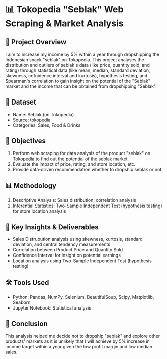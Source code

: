 # 📊 Tokopedia "Seblak" Web Scraping & Market Analysis
## 🚀 Project Overview
  I aim to increase my income by 5% within a year through dropshipping the Indonesian snack "seblak" on Tokopedia. 
  This project analyses the distribution and outliers of seblak's data (like price, quantity sold, and rating) through statistical data (like mean, median, standard deviation, 
  skewness, cofnidence interval and kurtosis), hypothesis testing, and Spearman's correlation to gain insight on the potential of the "Seblak" market and the income that can be obtained from dropshipping "Seblak".

## 📂 Dataset
  - Name: Seblak (on Tokopedia)
  - Source: [tokopedia](https://www.tokopedia.com/search?navsource=&page=2&q=seblak&search_id=20240725142332A392199A864D2909F4MR&srp_component_id=02.01.00.00&srp_page_id=&srp_page_title=&st=)
  - Categories: Sales, Food & Drinks

## 🎯 Objectives
  1. Perform web scraping for data analysis of the product "seblak" on Tokopedia to find out the potential of the seblak market.
  2. Evaluate the impact of price, rating, and store location, etc.
  3. Provide data-driven recommendation whether to dropship seblak or not

## 📊 Methodology
  1. Descriptive Analysis: Sales distribution, correlation analysis
  3. Inferential Statistics: Two-Sample Independent Test (hypothesis testing) for store location analysis

## 📌 Key Insights & Deliverables
  - Sales Distrubution analysis using skewness, kurtosis, standard deviation, and central tendency measurements
  - Correlation between Product Price and Quantity Sold
  - Confidence Interval for insight on potential earnings
  - Location analysis using Two-Sample Independent Test (hypothesis testing)
  
## 🛠 Tools Used
  - Python: Pandas, NumPy, Selenium, BeautifulSoup, Scipy, Matplotlib, Seaborn
  - Jupyter Notebook: Statistical analysis

## 📜 Conclusion
  This analysis helped me decide not to dropship "seblak" and explore other products' markets as it is unlikely that I will achieve by 5% increase in income target within a year 
  given the low profit margin and low median sales.

